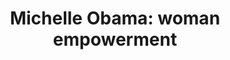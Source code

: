 ---
pid: PT273
title: 'Michelle Obama: woman empowerment'
location_transcription: Downtown Center City 15th & Broad St
zipcode: '19124'
outside_phl: 
neighborhood: Juniata,Frankford,Feltonville
age: '19'
age_range: 13-19
instagram: 
image_file_name: PT_273.jpg
proposal_transcription: Michelle Obama
topic: African Americans,Women
topic_summary: 0, 0
type: Sculpture Statue
keywords_other: Michelle Obama
credit: Ta'naja Saunders
image_labels: 
twitter: 
facebook: 
permalink: "/monuments/pt273/"
layout: item-page
---